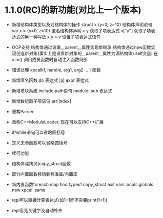 # 1.1.0(RC)的新功能(对比上一个版本)

- 新增结构体类型以及对结构体的操作
    struct x {y=0, z=10} 结构体声明语句
    var x = {y=0, z=10} 匿名结构体声明
    x.y 获取子项表达式
    x["y"] 获取子项表达式的另一种写法
    x.y = v 设置子项表达式语句

- OOP支持
    结构体通过设置__parent__属性实现单继承
    结构体通过new函数实现创造新对象(事实上是设置新对象的__parent__属性为源结构体)
    self变量: 在x.m() 调用成员函数时自动注入函数局部

- 错误处理
    xpcall(f, handle, arg1, arg2 ... ) 函数

- 新增匿名函数
    do 表达式
    |p| expr 表达式

- 新增模块系统
    include path语句
    module::sub 表达式

- 新增数组取子项语句
    arr[index]

- 重构Parser

- 重构C++ModuleLoader, 现在可以支持C++扩展

- if/while语句可以省略圆括号

- 定义无参函数可以省略圆括号

- 续行功能

- 结构体深拷贝(copy_struct函数

- 部分内置函数移动到标准库/内置库

- 新内置函数foreach map find typeof copy_struct
 exit vars locals globals new xpcall same

- repl可以直接计算表达式(如1+1而不需要print(1+1))

- repl高亮关键字及自动补齐